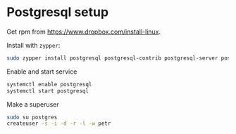 # Postgresql setup

Get rpm from https://www.dropbox.com/install-linux.

Install with `zypper`:

```sh
sudo zypper install postgresql postgresql-contrib postgresql-server postgresql-devel
```

Enable and start service

```sh
systemctl enable postgresql
systemctl start postgresql
```

Make a superuser

```sh
sudo su postgres
createuser -s -i -d -r -l -w petr
```
